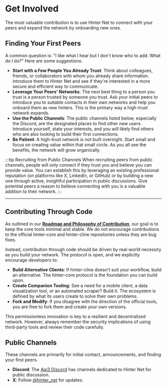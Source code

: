 # Get Involved

The most valuable contribution is to use Hinter Net to connect with your peers and expand the network by onboarding new ones.

## Finding Your First Peers

A common question is: "I like what I hear but I don't know who to add. What do I do?"
Here are some suggestions:

- **Start with a Few People You Already Trust**: Think about colleagues, friends, or collaborators with whom you already share information.
  Introduce them to Hinter Net and see if they're interested in a more secure and efficient way to communicate.
- **Leverage Your Peers' Networks**: The next best thing to a person you trust is a person trusted by someone you trust.
  Ask your initial peers to introduce you to suitable contacts in their own networks and help you onboard them as new hinters.
  This is the primary way a high-trust network expands.
- **Use the Public Channels**: The public channels listed below, especially the Discord, are the designated places to find other new users.
  Introduce yourself, state your interests, and you will likely find others who are also looking to build their first connections.
- **Be Patient**: A high-trust network is not built overnight.
  Start small and focus on creating value within that small circle. As you all see the benefits, the network will grow organically.

:::tip Recruiting from Public Channels
When recruiting peers from public channels, people will only connect if they trust you and believe you can provide value.
You can establish this by leveraging an existing professional reputation (on platforms like X, LinkedIn, or GitHub) or by building a new one through active, insightful participation in public discussions.
Give potential peers a reason to believe connecting with you is a valuable addition to their network.
:::

---

## Contributing Through Code

As outlined in our **[Roadmap and Philosophy of Contribution](./roadmap.md)**, our goal is to keep the core tools minimal and stable.
We do not encourage contributions to the official hinter-core and hinter-cline repositories unless they are bug fixes.

Instead, contribution through code should be driven by real-world necessity as you build your network.
The protocol is open, and we explicitly encourage developers to:

- **Build Alternative Clients**: If hinter-cline doesn't suit your workflow, build an alternative.
  The hinter-core protocol is the foundation you can build upon.
- **Create Companion Tooling**: See a need for a mobile client, a data visualization tool, or an automated scraper?
  Build it.
  The ecosystem is defined by what its users create to solve their own problems.
- **Fork and Modify**: If you disagree with the direction of the official tools, you are free to fork them and create your own versions.

This permissionless innovation is key to a resilient and decentralized network.
However, always remember the security implications of using third-party tools and review their code carefully.

## Public Channels

These channels are primarily for initial contact, announcements, and finding your first peers.

- **Discord**: The [Api3 Discord](https://discord.gg/api3dao) has channels dedicated to Hinter Net for public discussion.
- **X**: Follow [@hinter_net](https://x.com/hinter_net) for updates.
